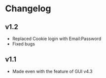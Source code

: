 # Changelog

## v1.2
- Replaced Cookie login with Email:Password
- Fixed bugs

## v1.1
- Made even with the feature of GUI v4.3
